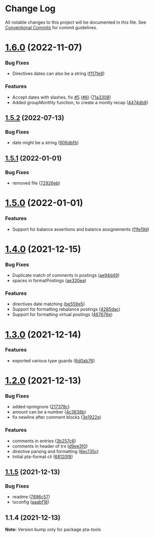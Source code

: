 # Change Log

All notable changes to this project will be documented in this file.
See [Conventional Commits](https://conventionalcommits.org) for commit guidelines.

# [1.6.0](https://github.com/kajyr/pta-tools/compare/pta-tools@1.5.2...pta-tools@1.6.0) (2022-11-07)


### Bug Fixes

* Directives dates can also be a string ([f117fe9](https://github.com/kajyr/pta-tools/commit/f117fe9c9492cbfce65946ee582844eb17d99fd4))


### Features

* Accept dates with slashes, fix [#5](https://github.com/kajyr/pta-tools/issues/5) ([#6](https://github.com/kajyr/pta-tools/issues/6)) ([71a3308](https://github.com/kajyr/pta-tools/commit/71a3308d79cc543e37be36f6e0eeb465a6eb542d))
* Added groupMonthly function, to create a montly recap ([4474db8](https://github.com/kajyr/pta-tools/commit/4474db8bc6f9acbd418d8acfe8f558d3a20221ba))





## [1.5.2](https://github.com/kajyr/pta-tools/compare/pta-tools@1.5.1...pta-tools@1.5.2) (2022-07-13)


### Bug Fixes

* date might be a string ([906dbfb](https://github.com/kajyr/pta-tools/commit/906dbfbaa6856bb00a113292aee9f8818e890ecc))





## [1.5.1](https://github.com/kajyr/pta-tools/compare/pta-tools@1.5.0...pta-tools@1.5.1) (2022-01-01)


### Bug Fixes

* removed file ([72926eb](https://github.com/kajyr/pta-tools/commit/72926ebc4e3ca1b2ce00cca1d75a0dfb4fab30eb))





# [1.5.0](https://github.com/kajyr/pta-tools/compare/pta-tools@1.4.0...pta-tools@1.5.0) (2022-01-01)


### Features

* Support for balance assertions and balance assignements ([f1fe19d](https://github.com/kajyr/pta-tools/commit/f1fe19d601ca124675722aef2d0952b23e2e7f91))





# [1.4.0](https://github.com/kajyr/pta-tools/compare/pta-tools@1.3.0...pta-tools@1.4.0) (2021-12-15)


### Bug Fixes

* Duplicate match of comments in postings ([ae94d49](https://github.com/kajyr/pta-tools/commit/ae94d497998eec50d18dbfad399157de768bccbc))
* spaces in formatPostings ([ae330ea](https://github.com/kajyr/pta-tools/commit/ae330ea44c50aaf940a327c39fd5a3302cf85ef5))


### Features

* directives date matching ([be559e5](https://github.com/kajyr/pta-tools/commit/be559e5d81aa40cc67c180194d866241e5c751db))
* Support for formatting rebalance postings ([4285dac](https://github.com/kajyr/pta-tools/commit/4285dac585d328ae4c9cdfb0223a5324ff03fda9))
* Support for formatting virtual postings ([467676e](https://github.com/kajyr/pta-tools/commit/467676e0d03c027ca486d809a260c438eb77aad3))





# [1.3.0](https://github.com/kajyr/pta-tools/compare/pta-tools@1.2.0...pta-tools@1.3.0) (2021-12-14)


### Features

* exported various type guards ([6d0ab76](https://github.com/kajyr/pta-tools/commit/6d0ab768b048b07566108f7e2243517113b452d4))





# [1.2.0](https://github.com/kajyr/pta-tools/compare/pta-tools@1.1.5...pta-tools@1.2.0) (2021-12-13)


### Bug Fixes

* added npmignore ([217378c](https://github.com/kajyr/pta-tools/commit/217378c09b72410c14b2df7076c7733cebe3f5a5))
* amount can be a number ([4c3638b](https://github.com/kajyr/pta-tools/commit/4c3638b41a826db47c7a07b5dafa47bd1f83efee))
* fix newline after comment blocks ([3e1922e](https://github.com/kajyr/pta-tools/commit/3e1922e034c72b4170183c750ebde01004c6dc35))


### Features

* comments in entries ([3b257c6](https://github.com/kajyr/pta-tools/commit/3b257c66175138c8a94c33553f137fb08f928bce))
* comments in header of trx ([d9ee3f0](https://github.com/kajyr/pta-tools/commit/d9ee3f06d7a015d5576b1a3c49cad0722647c9a4))
* directive parsing and formatting ([6ec135c](https://github.com/kajyr/pta-tools/commit/6ec135cae5b3f4623d9895be13b58835b147a4b0))
* Initial pta-format cli ([68120f8](https://github.com/kajyr/pta-tools/commit/68120f8c07b2eced9f5a69d20e80f407a14a58da))





## [1.1.5](https://github.com/kajyr/pta-tools/compare/pta-tools@1.1.4...pta-tools@1.1.5) (2021-12-13)


### Bug Fixes

* readme ([7896c57](https://github.com/kajyr/pta-tools/commit/7896c570b239396ba61e2ae6441f761a3fc0f1af))
* tsconfig ([aaabf18](https://github.com/kajyr/pta-tools/commit/aaabf18c6eccdb9f5f966cf85fd9ed6d55b18620))





## 1.1.4 (2021-12-13)

**Note:** Version bump only for package pta-tools
